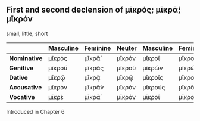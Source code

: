 ## First and second declension of μῑκρός; μῑκρᾱ́; μῑκρόν

small, little, short

|                | Masculine | Feminine | Neuter | Masculine | Feminine | Neuter  |
|----------------|-----------|----------|--------|-----------|----------|---------|
| **Nominative** | μῑκρός    | μῑκρᾱ́    | μῑκρόν | μῑκροί    | μῑκραί   | μῑκρᾰ́   |
| **Genitive**   | μῑκροῦ    | μῑκρᾶς   | μῑκροῦ | μῑκρῶν    | μῑκρῶν   | μῑκρῶν  |
| **Dative**     | μῑκρῷ     | μῑκρᾷ    | μῑκρῷ  | μῑκροῖς   | μῑκραῖς  | μῑκροῖς |
| **Accusative** | μῑκρόν    | μῑκρᾱ́ν   | μῑκρόν | μῑκρούς   | μῑκρᾱ́ς   | μῑκρᾰ́   |
| **Vocative**   | μῑκρέ     | μῑκρᾱ́    | μῑκρόν | μῑκροί    | μῑκραί   | μῑκρᾰ́   |


Introduced in Chapter 6
